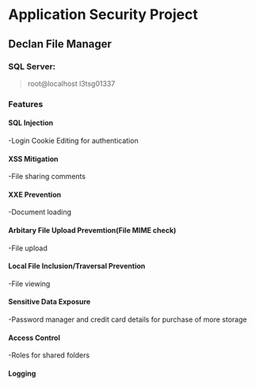 # __Application Security Project__
## Declan File Manager
### SQL Server:
> root@localhost
> l3tsg01337

### Features
#### SQL Injection
-Login
Cookie Editing for authentication

#### XSS Mitigation
-File sharing comments

#### XXE Prevention
-Document loading

#### Arbitary File Upload Prevemtion(File MIME check)
-File upload

#### Local File Inclusion/Traversal Prevention
-File viewing

#### Sensitive Data Exposure
-Password manager and credit card details for purchase of more storage

#### Access Control
-Roles for shared folders

#### Logging
